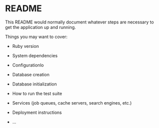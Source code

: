 # README

This README would normally document whatever steps are necessary to get the
application up and running.

Things you may want to cover:

* Ruby version

* System dependencies

* Configurationlo

* Database creation

* Database initialization

* How to run the test suite

* Services (job queues, cache servers, search engines, etc.)

* Deployment instructions

* ...
